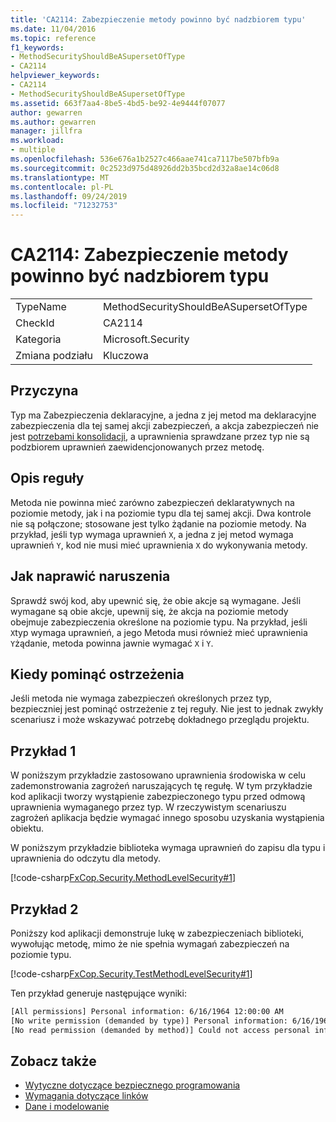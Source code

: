 ```yaml
---
title: 'CA2114: Zabezpieczenie metody powinno być nadzbiorem typu'
ms.date: 11/04/2016
ms.topic: reference
f1_keywords:
- MethodSecurityShouldBeASupersetOfType
- CA2114
helpviewer_keywords:
- CA2114
- MethodSecurityShouldBeASupersetOfType
ms.assetid: 663f7aa4-8be5-4bd5-be92-4e9444f07077
author: gewarren
ms.author: gewarren
manager: jillfra
ms.workload:
- multiple
ms.openlocfilehash: 536e676a1b2527c466aae741ca7117be507bfb9a
ms.sourcegitcommit: 0c2523d975d48926dd2b35bcd2d32a8ae14c06d8
ms.translationtype: MT
ms.contentlocale: pl-PL
ms.lasthandoff: 09/24/2019
ms.locfileid: "71232753"
---
```

# <a name="ca2114-method-security-should-be-a-superset-of-type"></a>CA2114: Zabezpieczenie metody powinno być nadzbiorem typu

|||
|-|-|
|TypeName|MethodSecurityShouldBeASupersetOfType|
|CheckId|CA2114|
|Kategoria|Microsoft.Security|
|Zmiana podziału|Kluczowa|

## <a name="cause"></a>Przyczyna
Typ ma Zabezpieczenia deklaracyjne, a jedna z jej metod ma deklaracyjne zabezpieczenia dla tej samej akcji zabezpieczeń, a akcja zabezpieczeń nie jest [potrzebami konsolidacji](/dotnet/framework/misc/link-demands), a uprawnienia sprawdzane przez typ nie są podzbiorem uprawnień zaewidencjonowanych przez metodę.

## <a name="rule-description"></a>Opis reguły
Metoda nie powinna mieć zarówno zabezpieczeń deklaratywnych na poziomie metody, jak i na poziomie typu dla tej samej akcji. Dwa kontrole nie są połączone; stosowane jest tylko żądanie na poziomie metody. Na przykład, jeśli typ wymaga uprawnień `X`, a jedna z jej metod wymaga uprawnień `Y`, kod nie musi mieć uprawnienia `X` do wykonywania metody.

## <a name="how-to-fix-violations"></a>Jak naprawić naruszenia
Sprawdź swój kod, aby upewnić się, że obie akcje są wymagane. Jeśli wymagane są obie akcje, upewnij się, że akcja na poziomie metody obejmuje zabezpieczenia określone na poziomie typu. Na przykład, jeśli `X`typ wymaga uprawnień, a jego Metoda musi również mieć uprawnienia `Y`żądanie, metoda powinna jawnie wymagać `X` i `Y`.

## <a name="when-to-suppress-warnings"></a>Kiedy pominąć ostrzeżenia
Jeśli metoda nie wymaga zabezpieczeń określonych przez typ, bezpieczniej jest pominąć ostrzeżenie z tej reguły. Nie jest to jednak zwykły scenariusz i może wskazywać potrzebę dokładnego przeglądu projektu.

## <a name="example-1"></a>Przykład 1

W poniższym przykładzie zastosowano uprawnienia środowiska w celu zademonstrowania zagrożeń naruszających tę regułę. W tym przykładzie kod aplikacji tworzy wystąpienie zabezpieczonego typu przed odmową uprawnienia wymaganego przez typ. W rzeczywistym scenariuszu zagrożeń aplikacja będzie wymagać innego sposobu uzyskania wystąpienia obiektu.

W poniższym przykładzie biblioteka wymaga uprawnień do zapisu dla typu i uprawnienia do odczytu dla metody.

[!code-csharp[FxCop.Security.MethodLevelSecurity#1](../code-quality/codesnippet/CSharp/ca2114-method-security-should-be-a-superset-of-type_1.cs)]

## <a name="example-2"></a>Przykład 2

Poniższy kod aplikacji demonstruje lukę w zabezpieczeniach biblioteki, wywołując metodę, mimo że nie spełnia wymagań zabezpieczeń na poziomie typu.

[!code-csharp[FxCop.Security.TestMethodLevelSecurity#1](../code-quality/codesnippet/CSharp/ca2114-method-security-should-be-a-superset-of-type_2.cs)]

Ten przykład generuje następujące wyniki:

```txt
[All permissions] Personal information: 6/16/1964 12:00:00 AM
[No write permission (demanded by type)] Personal information: 6/16/1964 12:00:00 AM
[No read permission (demanded by method)] Could not access personal information: Request failed.
```

## <a name="see-also"></a>Zobacz także

- [Wytyczne dotyczące bezpiecznego programowania](/dotnet/standard/security/secure-coding-guidelines)
- [Wymagania dotyczące linków](/dotnet/framework/misc/link-demands)
- [Dane i modelowanie](/dotnet/framework/data/index)